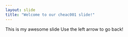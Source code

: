 ```yaml
---
layout: slide
title: "Welcome to our cheac001 slide!"
---
```

This is my awesome slide
Use the left arrow to go back!